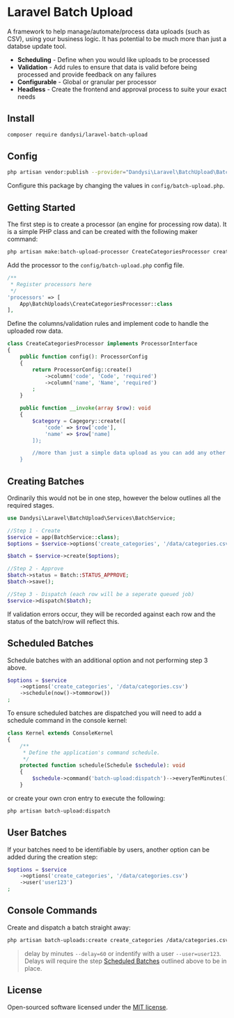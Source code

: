 # Laravel Batch Upload

A framework to help manage/automate/process data uploads (such as CSV), using your business logic. It has potential to be much more than just a databse update tool.

* __Scheduling__ - Define when you would like uploads to be processed
* __Validation__ - Add rules to ensure that data is valid before being processed and provide feedback on any failures
* __Configurable__ - Global or granular per processor
* __Headless__ - Create the frontend and approval process to suite your exact needs

## Install

```bash
composer require dandysi/laravel-batch-upload
```

## Config

```bash
php artisan vendor:publish --provider="Dandysi\Laravel\BatchUpload\BatchUploadServiceProvider"
```

Configure this package by changing the values in `config/batch-upload.php`.

## Getting Started

The first step is to create a processor (an engine for processing row data). It is a simple PHP class and can be created with the following maker command:

```bash
php artisan make:batch-upload-processor CreateCategoriesProcessor create_categories
```
Add the processor to the `config/batch-upload.php` config file.

```php
/**
 * Register processors here
 */
'processors' => [
    App\BatchUploads\CreateCategoriesProcessor::class
],
```

Define the columns/validation rules and implement code to handle the uploaded row data.

```php
class CreateCategoriesProcessor implements ProcessorInterface
{
    public function config(): ProcessorConfig 
    {
        return ProcessorConfig::create()
            ->column('code', 'Code', 'required')
            ->column('name', 'Name', 'required')
        ;
    }

    public function __invoke(array $row): void
    {
        $category = Cagegory::create([
            'code' => $row['code'],
            'name' => $row['name]
        ]);

        //more than just a simple data upload as you can add any other business logic here
    }

```

## Creating Batches

Ordinarily this would not be in one step, however the below outlines all the required stages.

```php
use Dandysi\Laravel\BatchUpload\Services\BatchService;

//Step 1 - Create
$service = app(BatchService::class);
$options = $service->options('create_categories', '/data/categories.csv');

$batch = $service->create($options);

//Step 2 - Approve
$batch->status = Batch::STATUS_APPROVE;
$batch->save();

//Step 3 - Dispatch (each row will be a seperate queued job)
$service->dispatch($batch);

```
If validation errors occur, they will be recorded against each row and the status of the batch/row will reflect this.

## <a id="scheduled-batches"></a>Scheduled Batches

Schedule batches with an additional option and not performing step 3 above.

```php
$options = $service
    ->options('create_categories', '/data/categories.csv')
    ->schedule(now()->tommorow())
;
```

To ensure scheduled batches are dispatched you will need to add a schedule command in the console kernel:

```php
class Kernel extends ConsoleKernel
{
    /**
     * Define the application's command schedule.
     */
    protected function schedule(Schedule $schedule): void
    {
        $schedule->command('batch-upload:dispatch')-->everyTenMinutes();
    }
```
or create your own cron entry to execute the following:

```bash
php artisan batch-upload:dispatch
```

## User Batches

If your batches need to be identifiable by users, another option can be added during the creation step:

```php
$options = $service
    ->options('create_categories', '/data/categories.csv')
    ->user('user123')
;
```

## Console Commands

Create and dispatch a batch straight away:

```bash
php artisan batch-uploads:create create_categories /data/categories.csv --force-dispatch
```
> delay by minutes `--delay=60` or indentify with a user `--user=user123`. Delays will require the step [Scheduled Batches](#scheduled-batches) outlined above to be in place.

## License

Open-sourced software licensed under the [MIT license](LICENSE).